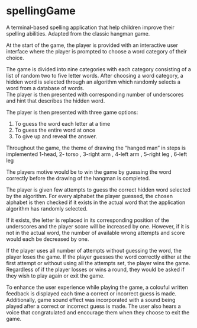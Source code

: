 # spellingGame
A terminal-based spelling application that help children improve their spelling abilities. Adapted from the classic hangman game.

At the start of the game, the player is provided with an interactive user interface where the player is prompted to choose a word category of their choice. 

The game is divided into nine categories with each category consisting of a list of random two to five letter words. 
After choosing a word category, a hidden word is selected through an algorithm which randomly selects a word from a database of words.  
The player is then presented with corresponding number of underscores and hint that describes the hidden word. 

The player is then presented with three game options: 
1. To guess the word each letter at a time
2. To guess the entire word at once
3. To give up and reveal the answer. 

Throughout the game, the theme of drawing the “hanged man” in steps is implemented 
1-head, 2- torso , 3-right arm , 4-left arm , 5-right leg , 6-left leg

The players motive would be to win the game by guessing the word correctly before the drawing of the hangman is completed. 

The player is given few attempts to guess the correct hidden word selected by the algorithm.  For every alphabet the player guessed, the chosen alphabet is then checked if it exists in the actual word that the application algorithm has randomly selected. 

If it exists, the letter is replaced in its corresponding position of the underscores and the player score will be increased by one. However, if it is not in the actual word, the number of available wrong attempts and score would each be decreased by one.  

If the player uses all number of attempts without guessing the word, the player loses the game. If the player guesses the word correctly either at the first attempt or without using all the attempts set, the player wins the game. Regardless of if the player losses or wins a round, they would be asked if they wish to play again or exit the game. 

To enhance the user experience while playing the game, a colouful written feedback is displayed each time a correct or incorrect guess is made. Additionally, game sound effect was incorporated with a sound being played after a correct or incorrect guess is made. The user also hears a voice that congratulated and encourage them when they choose to exit the game.


